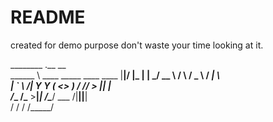 # README

created for demo purpose don't waste your time looking at it.

________                                  .__  __   
\______ \   ____   _____   ____      ____ |__|/  |_ 
 |    |  \_/ __ \ /     \ /  _ \    / ___\|  \   __\
 |    `   \  ___/|  Y Y  (  <_> )  / /_/  >  ||  |  
/_______  /\___  >__|_|  /\____/   \___  /|__||__|  
        \/     \/      \/         /_____/           
